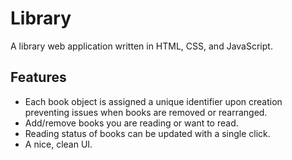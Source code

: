 # Library

A library web application written in HTML, CSS, and JavaScript.

## Features

- Each book object is assigned a unique identifier upon creation preventing issues when books are removed or rearranged.
- Add/remove books you are reading or want to read.
- Reading status of books can be updated with a single click.
- A nice, clean UI.
